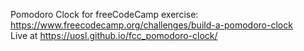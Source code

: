 Pomodoro Clock for freeCodeCamp exercise: https://www.freecodecamp.org/challenges/build-a-pomodoro-clock  
Live at https://uosl.github.io/fcc_pomodoro-clock/
